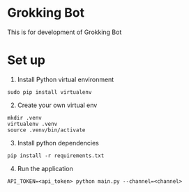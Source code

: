 # Grokking Bot
This is for development of Grokking Bot
# Set up
1. Install Python virtual environment
```
sudo pip install virtualenv
```
2. Create your own virtual env
```
mkdir .venv
virtualenv .venv
source .venv/bin/activate
```
3. Install python dependencies
```
pip install -r requirements.txt
```
4. Run the application
```
API_TOKEN=<api_token> python main.py --channel=<channel>
```
